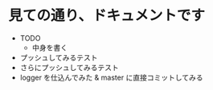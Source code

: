 見ての通り、ドキュメントです
================

* TODO
  * 中身を書く
* プッシュしてみるテスト
* さらにプッシュしてみるテスト
* logger を仕込んでみた & master に直接コミットしてみる
